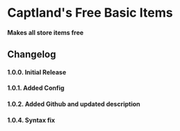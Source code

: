 # Captland's Free Basic Items
#### Makes all store items free
## Changelog
#### 1.0.0. Initial Release
#### 1.0.1. Added Config
#### 1.0.2. Added Github and updated description
#### 1.0.4. Syntax fix